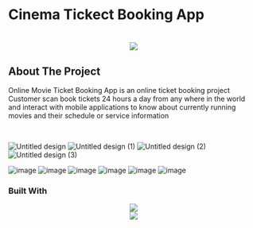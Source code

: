 # Cinema Tickect Booking App

<h1 align="center">
    <img src="https://readme-typing-svg.herokuapp.com/?font=Righteous&size=35&center=true&vCenter=true&width=500&height=70&duration=4000&lines=Hi+There!+👋;+Scroll+To+Bottom!;" />
</h1>

## About The Project
<p>Online Movie Ticket Booking App is an online ticket booking project Customer scan book tickets 24 hours a day from any where in the world and interact with mobile applications to know about currently running movies and their schedule or service information</p><br>

![Untitled design](https://github.com/kanishkaviraj12/cinema_tickect_booking/assets/74193616/784ed7f4-2dd7-4b2f-9d0b-fb497b8324df)
![Untitled design (1)](https://github.com/kanishkaviraj12/cinema_tickect_booking/assets/74193616/99cd07ba-aac0-4dcc-b62f-fd0a44195d11)
![Untitled design (2)](https://github.com/kanishkaviraj12/cinema_tickect_booking/assets/74193616/75e21407-1281-4142-8b9a-bff448957acf)
![Untitled design (3)](https://github.com/kanishkaviraj12/cinema_tickect_booking/assets/74193616/cc0aa015-41eb-4d87-9ef5-b66b6e6fc9eb)

![image](https://github.com/kanishkaviraj12/cinema_tickect_booking/assets/74193616/a76cfeaf-25aa-4115-a250-cec2bc29cd85)
![image](https://github.com/kanishkaviraj12/cinema_tickect_booking/assets/74193616/26c247f7-9bf0-4bd7-b3f1-a5177073478e)
![image](https://github.com/kanishkaviraj12/cinema_tickect_booking/assets/74193616/55fee727-4766-469d-a849-9e81622ca611)
![image](https://github.com/kanishkaviraj12/cinema_tickect_booking/assets/74193616/96b42212-ac6f-4ba2-b1fa-2cdfc69aaa78)
![image](https://github.com/kanishkaviraj12/cinema_tickect_booking/assets/74193616/7f7f723c-8dc0-4d1f-bcc6-ff8d652f50f2)
![image](https://github.com/kanishkaviraj12/cinema_tickect_booking/assets/74193616/2c16be5b-1fda-4031-a259-7b712ee62d9f)


### Built With

<div align="center">
    <img src="https://skillicons.dev/icons?i=flutter,dart" /><br>
    <img src="https://skillicons.dev/icons?i=firebase" />
</div>






